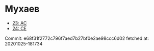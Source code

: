 # Мухаев
- [23: AC](23.md)
- [24: CE](24.md)

Commit: e68f31f2772c796f7aed7b27bf0e2ae98ccc6d02
 fetched at: 20201025-181734
